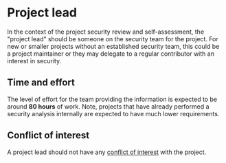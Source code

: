 # Project lead

In the context of the project security review and self-assessment, the
"project lead" should be someone on the security team for the project. For new
or smaller projects without an established security team, this could be a
project maintainer or they may delegate to a regular contributor with an
interest in security.

## Time and effort

The level of effort for the team providing the information is expected to be
around **80 hours** of work. Note, projects that have already performed a
security analysis internally are expected to have much lower requirements.

## Conflict of interest

A project lead should not have any [conflict of interest](./security-reviewer.md#conflict-of-interest) with the project.